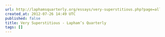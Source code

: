 ```yaml
---
url: http://laphamsquarterly.org/essays/very-superstitious.php?page=all
created_at: 2012-07-26 14:49 UTC
published: false
title: Very Superstitious - Lapham’s Quarterly
tags: []
---
```



